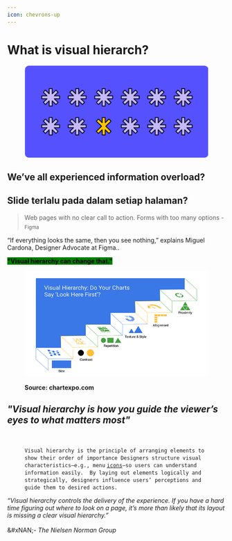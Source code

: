 ```yaml
---
icon: chevrons-up
---
```


# What is visual hierarch?

<figure><img src="../.gitbook/assets/image (4).png" alt=""><figcaption></figcaption></figure>

## We’ve all experienced information overload?

## Slide terlalu pada dalam setiap halaman?

> Web pages with no clear call to action. Forms with too many options - <sub>Figma</sub>

“If everything looks the same, then you see nothing,” explains Miguel Cardona, Designer Advocate at Figma..

&#x20;<mark style="background-color:green;">**"Visual hierarchy can change that."**</mark>

<figure><img src="../.gitbook/assets/image (1) (1).png" alt=""><figcaption><p><strong>Source: chartexpo.com</strong></p></figcaption></figure>

## _"Visual hierarchy is how you guide the viewer’s eyes to what matters most"_

<figure><img src="https://assets.interaction-design.org/build/assets/ixdf-logo-full-expanded-P3oiNsMU.svg" alt="" width="563"><figcaption><p> <code>Visual hierarchy is the principle of arranging elements to show their order of importance Designers structure visual characteristics—e.g., menu</code> <a href="https://www.interaction-design.org/literature/topics/iconography"><code>icons</code></a><code>—so users can understand information easily.  By laying out elements logically and strategically, designers influence users’ perceptions and guide them to desired actions.</code></p></figcaption></figure>

_“Visual hierarchy controls the delivery of the experience. If you have a hard time figuring out where to look on a page, it’s more than likely that its layout is missing a clear visual hierarchy.”_\
\
&#xNAN;_- The Nielsen Norman Group_
